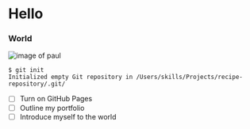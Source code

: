 # Hello

### World

![image of paul](https://static1.moviewebimages.com/wordpress/wp-content/uploads/2023/10/king-of-queens.jpg)

```
$ git init
Initialized empty Git repository in /Users/skills/Projects/recipe-repository/.git/
```

- [ ] Turn on GitHub Pages
- [ ] Outline my portfolio
- [ ] Introduce myself to the world
